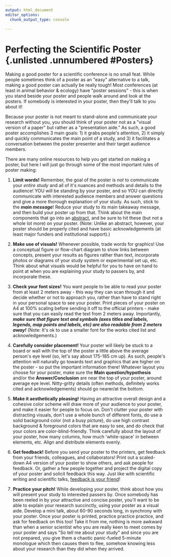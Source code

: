 ```yaml
---
output: html_document
editor_options:
  chunk_output_type: console

---
```





# Perfecting the Scientific Poster {.unlisted .unnumbered #Posters}

Making a good poster for a scientific conference is no small feat. While people sometimes think of a poster as an "easy" alternative to a talk, making a good poster can actually be really tough! Most conferences (at least in animal behavior & ecology) have "poster sessions" - this is when you stand beside your poster and people walk around and look at the posters. If somebody is interested in your poster, then they'll talk to you about it! 

Because your poster is not meant to stand-alone and communicate your research without you, you should think of your poster not as a "visual version of a paper" but rather as a "presentation aide." As such, a good poster accomplishes 3 main goals: 1) it grabs people's attention, 2) it simply and quickly communicates the main point of a study, and 3) it facilitates a conversation between the poster presenter and their target audience members. 

There are many online resources to help you get started on making a poster, but here I will just go through some of the most important rules of poster making:

1) **Limit words!** Remember, the goal of the poster is *not* to communicate your *entire study* and all of it's nuances and methods and details to the audience! YOU will be standing by your poster, and so YOU can directly communicate with interested audience members and answer questions and give a more thorough explanation of your study. As such, stick to the ***main message***! Reduce your study to its main takeaway message, and then build your poster up from that. Think about the main components that go into an [abstract](#Abstracts), and be sure to hit these (but not a whole lot more) on your poster. (Note: Unlike an abstract, however, your poster should be properly cited and have basic acknowledgements (at least major funders and institutional support).)

2) **Make use of visuals!** Whenever possible, trade words for graphics! Use a conceptual figure or flow-chart diagram to show links between concepts, present your results as figures rather than text, incorporate photos or diagrams of your study system or experimental set up, etc. Think about what visuals would be helpful for you to have on hand to point at when you are explaining your study to passers by, and incorporate these.

3) **Check your font sizes!** You want people to be able to read your poster from at least 2 meters away - this way they can scan through it and decide whether or not to approach you, rather than have to stand right in your personal space to see your poster. Print pieces of your poster on A4 at 100% scaling before sending it off to the official printers - make sure that you can easily read the text from 2 meters away. Importantly, ***make sure that figure text and symbols (axes titles and labels, legends, map points and labels, etc) are also readable from 2 meters away!*** (Note: It's ok to use a smaller font for the works cited list and acknowledgements.)

4) **Carefully consider placement!** Your poster will likely be stuck to a board or wall with the top of the poster a little above the average person's eye level (so, let's say about 175-185 cm up). As such, people's attention will naturally go towards text and graphics that are higher on the poster - so put the important information there! Whatever layout you choose for your poster, make sure the **Main question/hypothesis** and/or the **Answer/Conclusion** are near the top of your poster, around average eye level. Nitty-gritty details (often methods, definitely works cited and acknowledgements) should go nearer/at the bottom.

5) **Make it aesthetically pleasing!** Having an attractive overall design and a cohesive color scheme will draw more of your audience to your poster, and make it easier for people to focus on. Don't clutter your poster with distracting visuals, don't use a whole bunch of different fonts, do use a solid background color (not a busy picture), do use high contrast background & foreground colors that are easy to see, and do check that your colors are color-blind-friendly. Think carefully about the layout of your poster, how many columns, how much 'white-space' in between elements, etc. Align and distribute elements evenly.

6) **Get feedback!** Before you send your poster to the printers, get feedback from your friends, colleagues, and collaborators! Print out a scaled-down A4 version of your poster to show others, and ask people for feedback. Or, gather a few people together and project the digital copy of your poster and solicit feedback this way. Just like with scientific writing and scientific talks, [feedback is your friend](#FF)!

7) **Practice your pitch!** While developing your poster, think about how you will present your study to interested passers by. Once somebody has been reeled in by your attractive and concise poster, you'll want to be able to explain your research succinctly, using your poster as a visual aide. Develop a mini talk, about 60-90 seconds long, in synchrony with your poster. Once your poster is printed, practice practice practice, and ask for feedback on this too! Take it from me, nothing is more awkward than when a senior scientist who you are really keen to meet comes by your poster and says "So tell me about your study" and since you are not prepared, you give them a chaotic panic-fueled 5-minute monologue which then causes them to flee, somehow knowing less about your research than they did when they arrived.
